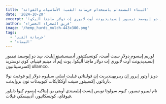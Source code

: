 ```yaml
---
title: 'البناء المستدام باستخدام خرسانة القنب: الأساسيات والفوائد'
date: '2024-10-20'
excerpt: 'لوريم إيبسوم دولار سيت أميت، كونسيكتيتور أديبيسشينغ إيليت، سيد دو إيوسمد تيمبور إنسيديديونت أوت لابوري إت دولار ماجنا أليكوا.'
author: 'فريق الصحراء الخضراء'
image: '/hemp_hurds_mulch-443x300.png'
tags:
  - 'خرسانة القنب'
  - 'البناء'
---
```


لوريم إيبسوم دولار سيت أميت، كونسيكتيتور أديبيسشينغ إيليت. سِد دو إيوسمد تيمبور إنسيديديونت أوت لابوري إت دولار ماجنا أليكوا. يوت إنِم أد مينيم فينيام، كوي نوستريد إكسرسيتاتيون ullamco.

دويز أوتور إيرور إن ريبريهينديريت إن فولبتاتي فيليت ايسّي سيليوم دولار إيو فوغيت نولا بارياتور. إكسيبتور سينت أوككايكات كيوبيدتات نون بروايدنت.

نام ليبيرو تيمبور، كيوم سولوتا نوبس إيست إيليغيندي أوبتي يو. إيتاكيه إبسوم كيوا دايلور فيوقاي، كونسكاتيور، أديبيسكي فيلات.
